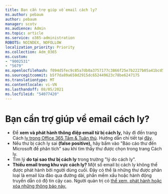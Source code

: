 ```yaml
---
title: Bạn cần trợ giúp về email cách ly?
ms.author: pebaum
author: pebaum
manager: scotv
ms.audience: Admin
ms.topic: article
ms.service: o365-administration
ROBOTS: NOINDEX, NOFOLLOW
localization_priority: Priority
ms.collection: Adm_O365
ms.custom:
- "9002531"
- "5679"
ms.openlocfilehash: f094d5fec9c85a7db0a3757177c3866f25e7b2227b05a41bcd554b1dda092517
ms.sourcegitcommit: b5f7da89a650d2915dc652449623c78be6247175
ms.translationtype: MT
ms.contentlocale: vi-VN
ms.lasthandoff: 08/05/2021
ms.locfileid: "54077420"
---
```

# <a name="need-help-with-email-quarantine"></a>Bạn cần trợ giúp về email cách ly?

- Để **xem và phát hành thông điệp email từ bị cách ly,** hãy đi đến trang Cách [ly trong Office 365 Tâm & Tuân thủ](https://protection.office.com/quarantine). Hướng dẫn chi tiết tại [đây](https://docs.microsoft.com/microsoft-365/security/office-365-security/find-and-release-quarantined-messages-as-a-user?view=o365-worldwide#view-your-quarantined-messages).
- Nếu thư bị cách ly sai **(false positive),** hãy bấm vào "Báo cáo thư đến Microsoft để phân tích" sau khi tìm thấy thư được chọn trong trang Cách ly. 
- Tìm lý **do tại sao thư bị cách ly** trong trường "lý do cách ly".
- **Thiếu email trong khu vực cách ly?** Một số email bị cách ly không thể được phát hành bởi người dùng cuối. Đây có thể là những thư được phân loại là email lừa đảo qua đường dài, phần mềm xấu hoặc hành động truyền dẫn có độ tin cậy cao. Người quản trị có [thể xem, phát hành hoặc xóa những thông báo này.](https://docs.microsoft.com/microsoft-365/security/office-365-security/manage-quarantined-messages-and-files?view=o365-worldwide) 
